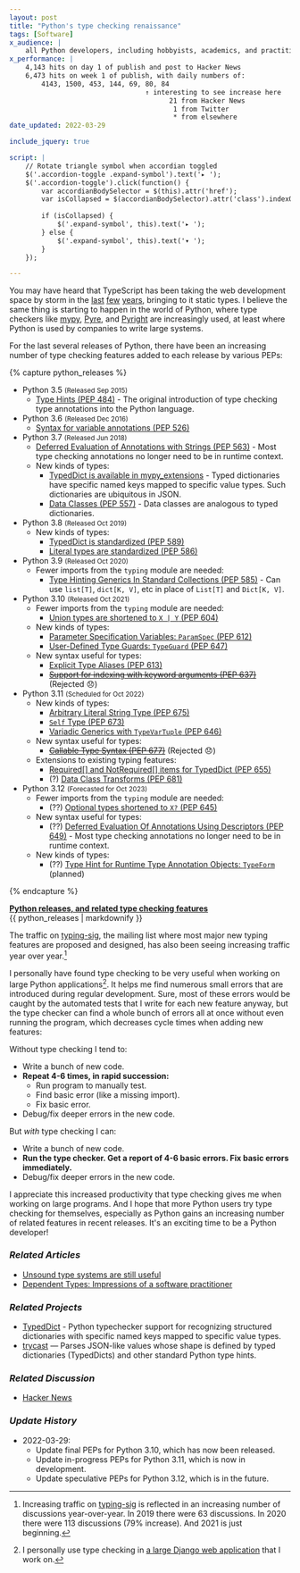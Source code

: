 ```yaml
---
layout: post
title: "Python's type checking renaissance"
tags: [Software]
x_audience: |
    all Python developers, including hobbyists, academics, and practitioners
x_performance: |
    4,143 hits on day 1 of publish and post to Hacker News
    6,473 hits on week 1 of publish, with daily numbers of:
        4143, 1500, 453, 144, 69, 80, 84
                                  ↑ interesting to see increase here
                                        21 from Hacker News
                                         1 from Twitter
                                         * from elsewhere
date_updated: 2022-03-29

include_jquery: true

script: |
    // Rotate triangle symbol when accordian toggled
    $('.accordion-toggle .expand-symbol').text('▸ ');
    $('.accordion-toggle').click(function() {
        var accordianBodySelector = $(this).attr('href');
        var isCollapsed = $(accordianBodySelector).attr('class').indexOf("in") !== -1;
        
        if (isCollapsed) {
            $('.expand-symbol', this).text('▸ ');
        } else {
            $('.expand-symbol', this).text('▾ ');
        }
    });

---
```


You may have heard that TypeScript has been taking the web development space by storm in the [last](https://2018.stateofjs.com/javascript-flavors/typescript/) [few](https://2019.stateofjs.com/javascript-flavors/typescript/) [years](https://2020.stateofjs.com/en-US/technologies/javascript-flavors/), bringing to it static types. I believe the same thing is starting to happen in the world of Python, where type checkers like [mypy],  [Pyre], and [Pyright] are increasingly used, at least where Python is used by companies to write large systems.

[mypy]: http://mypy-lang.org/
[Pyre]: https://pyre-check.org/
[Pyright]: https://github.com/Microsoft/pyright

For the last several releases of Python, there have been an increasing number of type checking features added to each release by various PEPs:

{% capture python_releases %}

* Python 3.5 <small>(Released Sep 2015)</small>
    * [Type Hints (PEP 484)](https://www.python.org/dev/peps/pep-0484/) - The original introduction of type checking type annotations into the Python language.
* Python 3.6 <small>(Released Dec 2016)</small>
    * [Syntax for variable annotations (PEP 526)](https://www.python.org/dev/peps/pep-0526/)
* Python 3.7 <small>(Released Jun 2018)</small>
    * [Deferred Evaluation of Annotations with Strings (PEP 563)](https://www.python.org/dev/peps/pep-0563/#non-typing-usage-of-annotations) - Most type checking annotations no longer need to be in runtime context.
    * New kinds of types:
        * [TypedDict is available in mypy_extensions](/projects/typeddict/) - Typed dictionaries have specific named keys mapped to specific value types. Such dictionaries are ubiquitous in JSON.
        * [Data Classes (PEP 557)](https://www.python.org/dev/peps/pep-0557/#rationale) - Data classes are analogous to typed dictionaries.
* Python 3.8 <small>(Released Oct 2019)</small>
    * New kinds of types:
        * [TypedDict is standardized (PEP 589)](https://www.python.org/dev/peps/pep-0589/)
        * [Literal types are standardized (PEP 586)](https://www.python.org/dev/peps/pep-0586/)
* Python 3.9 <small>(Released Oct 2020)</small>
    * Fewer imports from the `typing` module are needed:
        * [Type Hinting Generics In Standard Collections (PEP 585)](https://www.python.org/dev/peps/pep-0585/) - Can use `list[T]`, `dict[K, V]`, etc in place of `List[T]` and `Dict[K, V]`. 
* Python 3.10 <small>(Released Oct 2021)</small>
    * Fewer imports from the `typing` module are needed:
        * [Union types are shortened to `X | Y` (PEP 604)](https://www.python.org/dev/peps/pep-0604/)
    * New kinds of types:
        * [Parameter Specification Variables: `ParamSpec` (PEP 612)](https://www.python.org/dev/peps/pep-0612/)
        * [User-Defined Type Guards: `TypeGuard` (PEP 647)](https://www.python.org/dev/peps/pep-0647/)
    * New syntax useful for types:
        * [Explicit Type Aliases (PEP 613)](https://www.python.org/dev/peps/pep-0613)
        * <strike>[Support for indexing with keyword arguments (PEP 637)](https://www.python.org/dev/peps/pep-0637/)</strike> (Rejected 😞)
* Python 3.11 <small>(Scheduled for Oct 2022)</small>
    * New kinds of types:
        * [Arbitrary Literal String Type (PEP 675)](https://peps.python.org/pep-0675/)
        * [`Self` Type (PEP 673)](https://peps.python.org/pep-0673/)
        * [Variadic Generics with `TypeVarTuple` (PEP 646)](https://peps.python.org/pep-0646/)
    * New syntax useful for types:
        * <strike>[Callable Type Syntax (PEP 677)](https://peps.python.org/pep-0677/)</strike> (Rejected 😞)
    * Extensions to existing typing features:
        * [Required[] and NotRequired[] items for TypedDict (PEP 655)](https://peps.python.org/pep-0655/)
        * (?) [Data Class Transforms (PEP 681)](https://peps.python.org/pep-0681/)
* Python 3.12 <small>(Forecasted for Oct 2023)</small>
    * Fewer imports from the `typing` module are needed:
        * (??) [Optional types shortened to `X?` (PEP 645)](https://www.python.org/dev/peps/pep-0645/)
    * New syntax useful for types:
        * (??) [Deferred Evaluation Of Annotations Using Descriptors (PEP 649)](https://peps.python.org/pep-0649/) - Most type checking annotations no longer need to be in runtime context.
    * New kinds of types:
        * (??) [Type Hint for Runtime Type Annotation Objects: `TypeForm`](https://dafoster.net/projects/typeform/) (planned)

{% endcapture %}

<div class="accordion" id="python-releases" style="margin-bottom: 1em;">
  <div class="accordion-group">
    <div class="accordion-heading">
      <a class="accordion-toggle" data-toggle="collapse" data-parent="#python-releases" href="#collapseOne">
        <span class="expand-symbol"></span><strong>Python releases, and related type checking features</strong>
      </a>
    </div>
    <div id="collapseOne" class="accordion-body collapse">
      <div class="accordion-inner">
        {{ python_releases | markdownify }}
      </div>
    </div>
  </div>
</div>

The traffic on [typing-sig], the mailing list where most major new typing features are proposed and designed, has also been seeing increasing traffic year over year.[^typing-sig-traffic]

[typing-sig]: https://mail.python.org/archives/list/typing-sig@python.org/

[^typing-sig-traffic]: Increasing traffic on [typing-sig](https://mail.python.org/archives/list/typing-sig@python.org/) is reflected in an increasing number of discussions year-over-year. In 2019 there were 63 discussions. In 2020 there were 113 discussions (79% increase). And 2021 is just beginning.

I personally have found type checking to be very useful when working on large Python applications[^large-web-apps]. It helps me find numerous small errors that are introduced during regular development<!-- such as import errors-->. Sure, most of these errors would be caught by the automated tests that I write for each new feature anyway<!-- TODO: footnote+link to TDD or similar practice? -->, but the type checker can find a whole bunch of errors all at once without even running the program, which decreases cycle times when adding new features:

[^large-web-apps]: I personally use type checking in [a large Django web application](/projects/techsmart-platform/) that I work on.

Without type checking I tend to:

* Write a bunch of new code.
* **Repeat 4-6 times, in rapid succession:**
    * Run program to manually test.
    * Find basic error (like a missing import).
    * Fix basic error.
* Debug/fix deeper errors in the new code.
 
But *with* type checking I can:

* Write a bunch of new code.
* **Run the type checker. Get a report of 4-6 basic errors. Fix basic errors immediately.**
* Debug/fix deeper errors in the new code.

I appreciate this increased productivity that type checking gives me when working on large programs. And I hope that more Python users try type checking for themselves, especially as Python gains an increasing number of related features in recent releases. It's an exciting time to be a Python developer!

### *Related Articles*

* [Unsound type systems are still useful](/articles/2018/04/07/unsound-type-systems-are-still-useful/)
* [Dependent Types: Impressions of a software practitioner](/articles/2019/01/06/dependent-types-impressions-of-a-software-practitioner/)

### *Related Projects*

* [TypedDict](/projects/typeddict/) - Python typechecker support for recognizing structured dictionaries with specific named keys mapped to specific value types.
* [trycast](/projects/trycast/) — Parses JSON-like values whose shape is defined by typed dictionaries (TypedDicts) and other standard Python type hints.

### *Related Discussion*

* [Hacker News](https://news.ycombinator.com/item?id=25916628)

### *Update History*

* 2022-03-29:
    * Update final PEPs for Python 3.10, which has now been released.
    * Update in-progress PEPs for Python 3.11, which is now in development.
    * Update speculative PEPs for Python 3.12, which is in the future.
